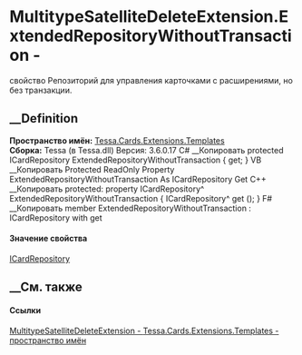 # MultitypeSatelliteDeleteExtension.ExtendedRepositoryWithoutTransaction -
свойство
Репозиторий для управления карточками с расширениями, но без транзакции.
## __Definition
 **Пространство имён:**
[Tessa.Cards.Extensions.Templates](N_Tessa_Cards_Extensions_Templates.htm)  
 **Сборка:** Tessa (в Tessa.dll) Версия: 3.6.0.17
C# __Копировать
     protected ICardRepository ExtendedRepositoryWithoutTransaction { get; }
VB __Копировать
     Protected ReadOnly Property ExtendedRepositoryWithoutTransaction As ICardRepository
    	Get
C++ __Копировать
     protected:
    property ICardRepository^ ExtendedRepositoryWithoutTransaction {
    	ICardRepository^ get ();
    }
F# __Копировать
     member ExtendedRepositoryWithoutTransaction : ICardRepository with get
#### Значение свойства
[ICardRepository](T_Tessa_Cards_ICardRepository.htm)
##  __См. также
#### Ссылки
[MultitypeSatelliteDeleteExtension -
](T_Tessa_Cards_Extensions_Templates_MultitypeSatelliteDeleteExtension.htm)
[Tessa.Cards.Extensions.Templates - пространство
имён](N_Tessa_Cards_Extensions_Templates.htm)
